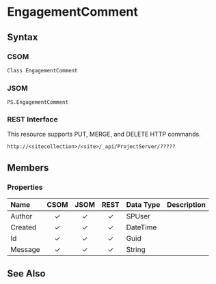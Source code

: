 [comment]: # (Name:EngagementComment)
[comment]: # (Type:Object)
[comment]: # (Status:Incomplete)
[comment]: # (GeneratedDate:2016-12-13 02:07:22Z)

# EngagementComment





## Syntax

### CSOM

```C#
Class EngagementComment 
```
### JSOM

```
PS.EngagementComment
```
### REST Interface

This resource supports PUT, MERGE, and DELETE HTTP commands.

```
http://<sitecollection>/<site>/_api/ProjectServer/?????
```


## Members

### Properties

|**Name**|**CSOM**|**JSOM**|**REST**|**Data Type**|**Description**|
|:-----|:-----:|:-----:|:-----:|:-----|:-----|
|Author|&#x2713;|&#x2713;|&#x2713;|SPUser||
|Created|&#x2713;|&#x2713;|&#x2713;|DateTime||
|Id|&#x2713;|&#x2713;|&#x2713;|Guid||
|Message|&#x2713;|&#x2713;|&#x2713;|String||






## See Also
